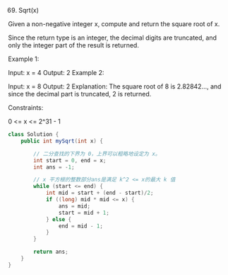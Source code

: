 69. Sqrt(x)

Given a non-negative integer x, compute and return the square root of x.

Since the return type is an integer, the decimal digits are truncated, and only the integer part of the result is returned.

 Example 1:

Input: x = 4
Output: 2
Example 2:

Input: x = 8
Output: 2
Explanation: The square root of 8 is 2.82842..., and since the decimal part is truncated, 2 is returned.


Constraints:

0 <= x <= 2^31 - 1

```java
class Solution {
    public int mySqrt(int x) {

        // 二分查找的下界为 0，上界可以粗略地设定为 x。
        int start = 0, end = x;
        int ans = -1;

        // x 平方根的整数部分ans是满足 k^2 <= x的最大 k 值
        while (start <= end) {
            int mid = start + (end - start)/2;
            if ((long) mid * mid <= x) {
                ans = mid;
                start = mid + 1;
            } else {
                end = mid - 1;
            }
        }

        return ans;
    }
}
```

